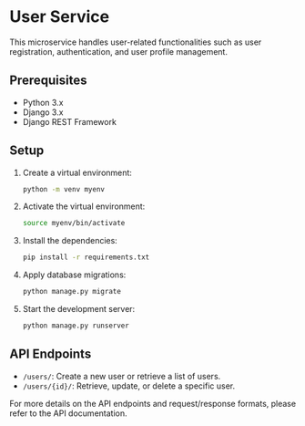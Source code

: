 # User Service

This microservice handles user-related functionalities such as user registration, authentication, and user profile management.

## Prerequisites

- Python 3.x
- Django 3.x
- Django REST Framework

## Setup

1. Create a virtual environment:
   ```bash
   python -m venv myenv
   ```

2. Activate the virtual environment:
   ```bash
   source myenv/bin/activate
   ```

3. Install the dependencies:
   ```bash
   pip install -r requirements.txt
   ```

4. Apply database migrations:
   ```bash
   python manage.py migrate
   ```

5. Start the development server:
   ```bash
   python manage.py runserver
   ```

## API Endpoints

- `/users/`: Create a new user or retrieve a list of users.
- `/users/{id}/`: Retrieve, update, or delete a specific user.

For more details on the API endpoints and request/response formats, please refer to the API documentation.